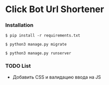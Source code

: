 # Click Bot Url Shortener

### Installation

`$ pip install -r requirements.txt`

`$ python3 manage.py migrate`

`$ python3 manage.py runserver`


### TODO List

- Добавить CSS и валидацию ввода на JS
